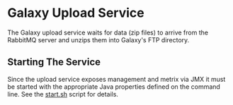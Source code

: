 # Galaxy Upload Service

The Galaxy upload service waits for data (zip files) to arrive from the RabbitMQ server and unzips them into Galaxy's FTP directory.

## Starting The Service

Since the upload service exposes management and metrix via JMX it must be started with the appropriate Java properties defined on the command line.  See the [start.sh](./start.sh) script for details.